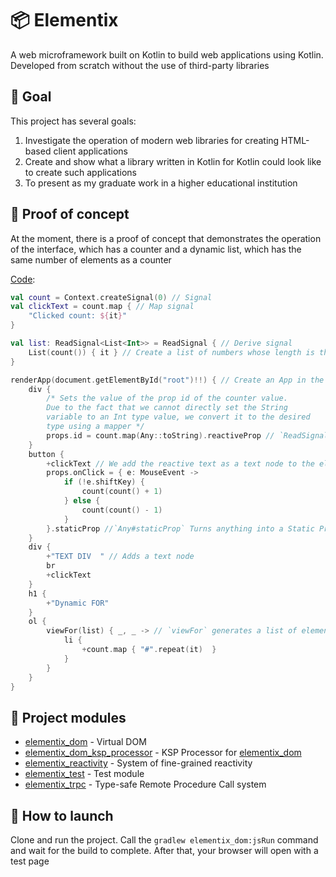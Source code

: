 # 📦 Elementix

A web microframework built on Kotlin to build web applications using Kotlin. Developed from scratch without the use of
third-party libraries

## 🎯 Goal

This project has several goals:

1. Investigate the operation of modern web libraries for creating HTML-based client applications
2. Create and show what a library written in Kotlin for Kotlin could look like to create such applications
3. To present as my graduate work in a higher educational institution

## 📝 Proof of concept

At the moment, there is a proof of concept that demonstrates the operation of the interface, which has a counter and a
dynamic list, which has the same number of elements as a counter

[Code](elementix_test/src/jsMain/kotlin/Main.kt):

```kt
val count = Context.createSignal(0) // Signal
val clickText = count.map { // Map signal
    "Clicked count: ${it}"
}

val list: ReadSignal<List<Int>> = ReadSignal { // Derive signal
    List(count()) { it } // Create a list of numbers whose length is the value of the counter
}

renderApp(document.getElementById("root")!!) { // Create an App in the root element
    div {
        /* Sets the value of the prop id of the counter value.
        Due to the fact that we cannot directly set the String
        variable to an Int type value, we convert it to the desired
        type using a mapper */
        props.id = count.map(Any::toString).reactiveProp // `ReadSignal#reactiveProp` converts `ReadSignal` to `ReactiveProp`
    }
    button {
        +clickText // We add the reactive text as a text node to the element
        props.onClick = { e: MouseEvent ->
            if (!e.shiftKey) {
                count(count() + 1)
            } else {
                count(count() - 1)
            }
        }.staticProp //`Any#staticProp` Turns anything into a Static Prop
    }
    div {
        +"TEXT DIV  " // Adds a text node
        br
        +clickText
    }
    h1 {
        +"Dynamic FOR"
    }
    ol {
        viewFor(list) { _, _ -> // `viewFor` generates a list of elements based on a list using a generator function
            li {
                +count.map { "#".repeat(it)  }
            }
        }
    }
}
```

## 🧰 Project modules

- [elementix_dom](./elementix_dom) - Virtual DOM
- [elementix_dom_ksp_processor](./elementix_dom_ksp_processor) - KSP Processor for [elementix_dom](./elementix_dom)
- [elementix_reactivity](./elementix_reactivity) - System of fine-grained reactivity
- [elementix_test](./elementix_test) - Test module
- [elementix_trpc](./elementix_trpc) - Type-safe Remote Procedure Call system

## 👟 How to launch

Clone and run the project. Call the `gradlew elementix_dom:jsRun` command and wait for the build to complete. After that, your
browser will open with a test page

